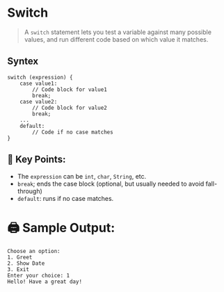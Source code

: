 # **Switch**
> A `switch` statement lets you test a variable against many possible values, and run different code based on which value it matches.

## **Syntex**
```
switch (expression) {
    case value1:
        // Code block for value1
        break;
    case value2:
        // Code block for value2
        break;
    ...
    default:
        // Code if no case matches
}
```
## **🔑 Key Points:**

* The `expression` can be `int`, `char`, `String`, etc.
* `break`; ends the case block (optional, but usually needed to avoid fall-through)
* `default`: runs if no case matches.

# **🖨️ Sample Output:**
```
Choose an option:
1. Greet
2. Show Date
3. Exit
Enter your choice: 1
Hello! Have a great day!
```